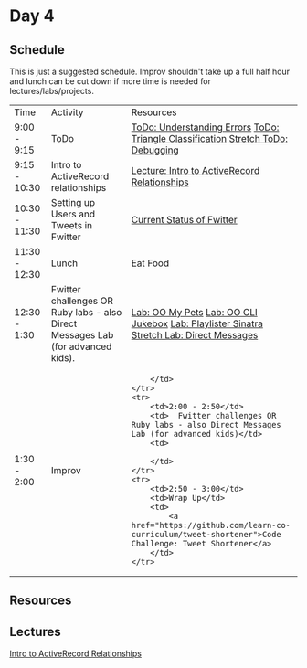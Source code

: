 # Day 4

## Schedule

This is just a suggested schedule. Improv shouldn't take up a full half hour and lunch can be cut down if more time is needed for lectures/labs/projects.

<table>
    <tr>
        <td>Time</td>
        <td>Activity</td>
        <td>Resources</td>
    </tr>
    <tr>
        <td>9:00 - 9:15</td>
        <td>ToDo</td>
        <td>
            <a href="https://github.com/learn-co-curriculum/hs-understanding-errors">ToDo: Understanding Errors</a>
            <a href="https://github.com/learn-co-curriculum/triangle-classification">ToDo: Triangle Classification</a>
            <a href="https://github.com/learn-co-curriculum/debug-me">Stretch ToDo: Debugging</a>
        </td>
    </tr>
    <tr>
        <td>9:15 - 10:30</td>
        <td>Intro to ActiveRecord relationships</td>
        <td>
            <a href="lectures/intro-to-activerecord-relationships">Lecture: Intro to ActiveRecord Relationships</a>
        </td>
    </tr>
    <tr>
        <td>10:30 - 11:30</td>
        <td>Setting up Users and Tweets in Fwitter</td>
        <td>
            <a href="https://github.com/learn-co-curriculum/hs-fwitter-project">Current Status of Fwitter</a>
        </td>
    </tr>
    <tr>
        <td>11:30 - 12:30</td>
        <td>Lunch</td>
        <td>
            Eat Food
        </td>
    </tr>
    <tr>
        <td>12:30 - 1:30</td>
        <td>Fwitter challenges OR Ruby labs - also Direct Messages Lab (for advanced kids).</td>
        <td>
            <a href="https://github.com/learn-co-curriculum/OO-my-pets">Lab: OO My Pets</a>
            <a href="https://github.com/learn-co-curriculum/jukebox-cli">Lab: OO CLI Jukebox</a>
            <a href="https://github.com/learn-co-curriculum/playlister-sinatra">Lab: Playlister Sinatra</a>
            <a href="https://github.com/learn-co-curriculum/hs-fwitter-ar-relationships-lab">Stretch Lab: Direct Messages</a>
        </td>
    </tr>
    <tr>
        <td>1:30 - 2:00</td>
        <td>  Improv</td>
        <td>

        </td>
    </tr>
    <tr>
        <td>2:00 - 2:50</td>
        <td>  Fwitter challenges OR Ruby labs - also Direct Messages Lab (for advanced kids)</td>
        <td>

        </td>
    </tr>
    <tr>
        <td>2:50 - 3:00</td>
        <td>Wrap Up</td>
        <td>
            <a href="https://github.com/learn-co-curriculum/tweet-shortener">Code Challenge: Tweet Shortener</a>
        </td>
    </tr>
</table>

## Resources

## Lectures
[Intro to ActiveRecord Relationships](lectures/intro-to-activerecord-relationships)